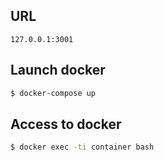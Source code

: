 ## URL
```
127.0.0.1:3001
```

## Launch docker
```bash
$ docker-compose up
```

## Access to docker
```bash
$ docker exec -ti container bash
```